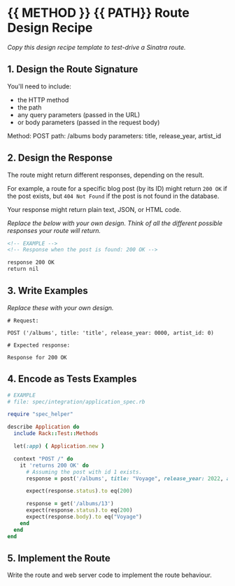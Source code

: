 # {{ METHOD }} {{ PATH}} Route Design Recipe

_Copy this design recipe template to test-drive a Sinatra route._

## 1. Design the Route Signature

You'll need to include:
  * the HTTP method
  * the path
  * any query parameters (passed in the URL)
  * or body parameters (passed in the request body)

  Method: POST
  path: /albums
  body parameters: title, release_year, artist_id

## 2. Design the Response

The route might return different responses, depending on the result.

For example, a route for a specific blog post (by its ID) might return `200 OK` if the post exists, but `404 Not Found` if the post is not found in the database.

Your response might return plain text, JSON, or HTML code. 

_Replace the below with your own design. Think of all the different possible responses your route will return._

```html
<!-- EXAMPLE -->
<!-- Response when the post is found: 200 OK -->

response 200 OK
return nil
```

## 3. Write Examples

_Replace these with your own design._

```
# Request:

POST ('/albums', title: 'title', release_year: 0000, artist_id: 0)

# Expected response:

Response for 200 OK
```

## 4. Encode as Tests Examples

```ruby
# EXAMPLE
# file: spec/integration/application_spec.rb

require "spec_helper"

describe Application do
  include Rack::Test::Methods

  let(:app) { Application.new }

  context "POST /" do
    it 'returns 200 OK' do
      # Assuming the post with id 1 exists.
      response = post('/albums', title: "Voyage", release_year: 2022, artist_id: 2)

      expect(response.status).to eq(200)

      response = get('/albums/13')
      expect(response.status).to eq(200)
      expect(response.body).to eq("Voyage")
    end
  end
end
```

## 5. Implement the Route

Write the route and web server code to implement the route behaviour.
